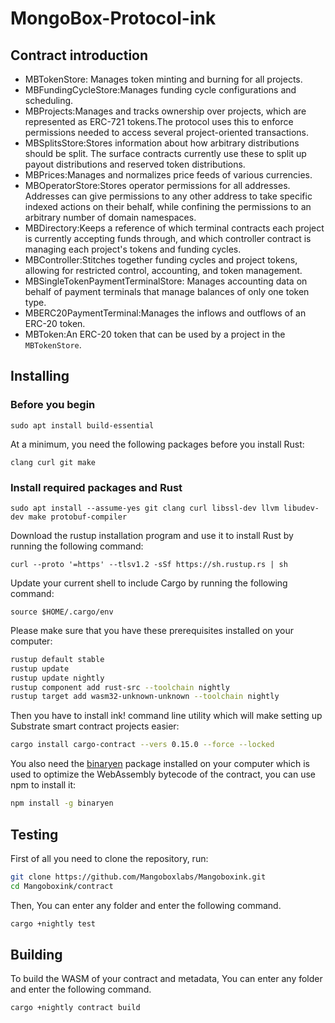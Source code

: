 # MongoBox-Protocol-ink
## Contract introduction
- MBTokenStore: Manages token minting and burning for all projects.
- MBFundingCycleStore:Manages funding cycle configurations and scheduling.
- MBProjects:Manages and tracks ownership over projects, which are represented as ERC-721 tokens.The protocol uses this to enforce permissions needed to access several project-oriented transactions.
- MBSplitsStore:Stores information about how arbitrary distributions should be split. The surface contracts currently use these to split up payout distributions and reserved token distributions.
- MBPrices:Manages and normalizes price feeds of various currencies.
- MBOperatorStore:Stores operator permissions for all addresses. Addresses can give permissions to any other address to take specific indexed actions on their behalf, while confining the permissions to an arbitrary number of domain namespaces.
- MBDirectory:Keeps a reference of which terminal contracts each project is currently accepting funds through, and which controller contract is managing each project's tokens and funding cycles.
- MBController:Stitches together funding cycles and project tokens, allowing for restricted control, accounting, and token management.
- MBSingleTokenPaymentTerminalStore: Manages accounting data on behalf of payment terminals that manage balances of only one token type.
- MBERC20PaymentTerminal:Manages the inflows and outflows of an ERC-20 token.
- MBToken:An ERC-20 token that can be used by a project in the `MBTokenStore`.




## Installing
### Before you begin
```
sudo apt install build-essential
```

At a minimum, you need the following packages before you install Rust:

```
clang curl git make
```
### Install required packages and Rust
```
sudo apt install --assume-yes git clang curl libssl-dev llvm libudev-dev make protobuf-compiler
```

Download the rustup installation program and use it to install Rust by running the following command:
```
curl --proto '=https' --tlsv1.2 -sSf https://sh.rustup.rs | sh
```
Update your current shell to include Cargo by running the following command:
```
source $HOME/.cargo/env
```
Please make sure that you have these prerequisites installed on your computer:

```bash
rustup default stable
rustup update
rustup update nightly
rustup component add rust-src --toolchain nightly
rustup target add wasm32-unknown-unknown --toolchain nightly
```

Then you have to install ink! command line utility which will make setting up Substrate smart contract projects easier:

```bash
cargo install cargo-contract --vers 0.15.0 --force --locked
```

You also need the [binaryen](https://github.com/WebAssembly/binaryen) package installed on your computer which is used to optimize the WebAssembly bytecode of the contract, you can use npm to install it:

```bash
npm install -g binaryen
```

## Testing

First of all you need to clone the repository, run:

```bash
git clone https://github.com/Mangoboxlabs/Mangoboxink.git
cd Mangoboxink/contract
```

Then, You can enter any folder and enter the following command.

```bash
cargo +nightly test
```

## Building

To build the WASM of your contract and metadata, You can enter any folder and enter the following command.
```bash
cargo +nightly contract build
```


